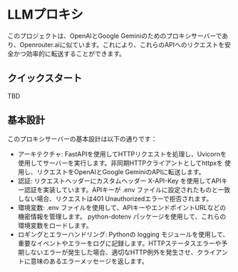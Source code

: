 # LLMプロキシ

このプロジェクトは、OpenAIとGoogle
Geminiのためのプロキシサーバーであり、Openrouter.aiに似ています。これにより、これらのAPIへのリクエストを安全かつ効率的に転送することができます。

## クイックスタート

TBD


## 基本設計

このプロキシサーバーの基本設計は以下の通りです：

- アーキテクチャ:
FastAPIを使用してHTTPリクエストを処理し、Uvicornを使用してサーバーを実行します。非同期HTTPクライアントとしてhttpxを 使用し、リクエストをOpenAIとGoogle
GeminiのAPIに転送します。
- 認証: リクエストヘッダーにカスタムヘッダー X-API-Key
を使用してAPIキー認証を実装しています。APIキーが .env
ファイルに設定されたものと一致しない場合、リクエストは401
Unauthorizedエラーで拒否されます。
- 環境変数:  .env
ファイルを使用して、APIキーやエンドポイントURLなどの機密情報を管理します。
python-dotenv パッケージを使用して、これらの環境変数をロードします。
- ロギングとエラーハンドリング: Pythonの logging
モジュールを使用して、重要なイベントやエラーをログに記録します。HTTPステータスエラーや予期しないエラーが発生した場合、適切なHTTP例外を発生させ、クライアントに意味のあるエラーメッセージを返します。